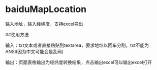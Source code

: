 # baiduMapLocation
输入地址，输入经纬度，支持excel导出

##使用方法

输入：txt文本或者直接粘贴到textarea，要求地址以回车分割，txt不能为ANSI(因为中文可能会是乱码)



输出：页面表格输出为经纬度转换结果，点击输出excel可以输出excel打开

